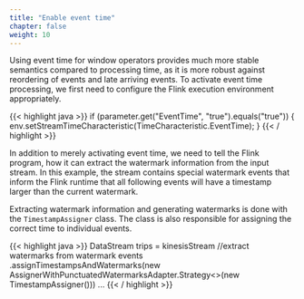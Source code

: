 ```yaml
---
title: "Enable event time"
chapter: false
weight: 10
---
```


Using event time for window operators provides much more stable semantics compared to processing time, as it is more robust against reordering of events and late arriving events. To activate event time processing, we first need to configure the Flink execution environment appropriately.

{{< highlight java >}}
if (parameter.get("EventTime", "true").equals("true")) {
  env.setStreamTimeCharacteristic(TimeCharacteristic.EventTime);
}
{{< / highlight >}}

In addition to merely activating event time, we need to tell the Flink program, how it can extract the watermark information from the input stream. In this example, the stream contains special watermark events that inform the Flink runtime that all following events will have a timestamp larger than the current watermark.

Extracting watermark information and generating watermarks is done with the `TimestampAssigner` class. The class is also responsible for assigning the correct time to individual events. 

{{< highlight java >}}
DataStream<TripEvent> trips = kinesisStream
    //extract watermarks from watermark events
    .assignTimestampsAndWatermarks(new AssignerWithPunctuatedWatermarksAdapter.Strategy<>(new TimestampAssigner()))
    ...
{{< / highlight >}}

